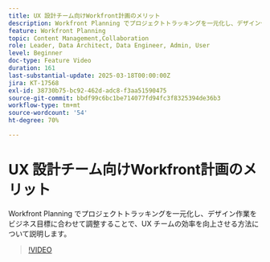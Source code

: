 ```yaml
---
title: UX 設計チーム向けWorkfront計画のメリット
description: Workfront Planning でプロジェクトトラッキングを一元化し、デザイン作業をビジネス目標に合わせて調整することで、UX チームの効率を向上させる方法について説明します。
feature: Workfront Planning
topic: Content Management,Collaboration
role: Leader, Data Architect, Data Engineer, Admin, User
level: Beginner
doc-type: Feature Video
duration: 161
last-substantial-update: 2025-03-18T00:00:00Z
jira: KT-17568
exl-id: 38730b75-bc92-462d-adc8-f3aa51590475
source-git-commit: bbdf99c6bc1be714077fd94fc3f8325394de36b3
workflow-type: tm+mt
source-wordcount: '54'
ht-degree: 70%

---
```


# UX 設計チーム向けWorkfront計画のメリット

Workfront Planning でプロジェクトトラッキングを一元化し、デザイン作業をビジネス目標に合わせて調整することで、UX チームの効率を向上させる方法について説明します。

>[!VIDEO](https://video.tv.adobe.com/v/3452181/?learn=on&enablevpops=1&captions=jpn)
